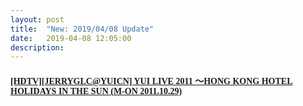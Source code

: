 ```yaml
---
layout: post
title:  "New: 2019/04/08 Update"
date:   2019-04-08 12:05:00
description: 
---
```


<h4 id="hdtvjerryglcyuicn-yui-live-2011-hong-kong-hotel-holidays-in-the-sun-m-on-20111029"><a href="https://mega.nz/#!okVSGQKR!Wx2IOzc2Czo5_lLVARdVml4w7abT95eT9CLmRNzhy-o"><font face="Segoe UI Symbol">[HDTV][JERRYGLC@YUICN] YUI LIVE 2011 ～HONG KONG HOTEL HOLIDAYS IN THE SUN (M-ON 2011.10.29)</font></a></h4>
